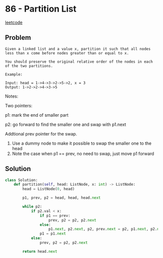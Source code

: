 # 86 - Partition List

[leetcode](https://leetcode.com/problems/partition-list/)

## Problem

    Given a linked list and a value x, partition it such that all nodes less than x come before nodes greater than or equal to x.
    
    You should preserve the original relative order of the nodes in each of the two partitions.
    
    Example:
    
    Input: head = 1->4->3->2->5->2, x = 3
    Output: 1->2->2->4->3->5

Notes:

Two pointers:

p1: mark the end of smaller part

p2: go forward to find the smaller one and swap with p1.next

Addtional prev pointer for the swap.

1.  Use a dummy node to make it possible to swap the smaller one to the head
2.  Note the case when p1 == prev, no need to swap, just move p1 forward

## Solution

```python
class Solution:
    def partition(self, head: ListNode, x: int) -> ListNode:
        head = ListNode(0, head)

        p1, prev, p2 = head, head, head.next

        while p2:
            if p2.val < x:
                if p1 == prev:
                    prev, p2 = p2, p2.next
                else:
                    p1.next, p2.next, p2, prev.next = p2, p1.next, p2.next, p2.next
                p1 = p1.next
            else:
                prev, p2 = p2, p2.next

        return head.next
```
